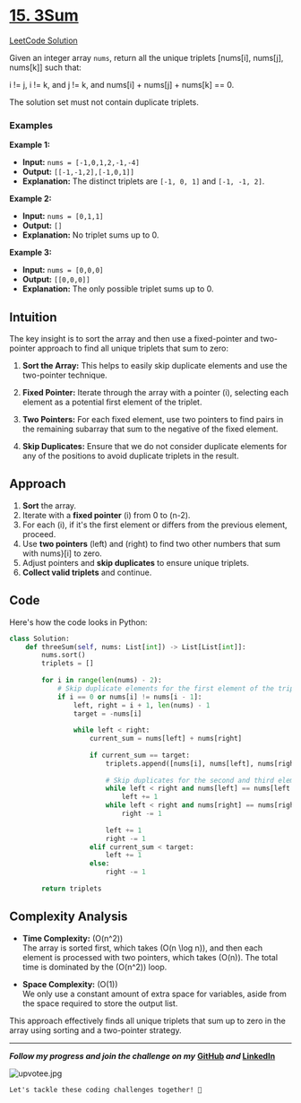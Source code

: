 # [15. 3Sum](https://leetcode.com/problems/3sum/description/)
[LeetCode Solution](https://leetcode.com/problems/3sum/solutions/3697940/step-by-step-explanation-challenge-day-2-revisewitharsh)

Given an integer array `nums`, return all the unique triplets [nums[i], nums[j], nums[k]] such that:

i != j, i != k, and j != k, and nums[i] + nums[j] + nums[k] == 0.

The solution set must not contain duplicate triplets.

### Examples

**Example 1:**

- **Input:** `nums = [-1,0,1,2,-1,-4]`
- **Output:** `[[-1,-1,2],[-1,0,1]]`
- **Explanation:** The distinct triplets are `[-1, 0, 1]` and `[-1, -1, 2]`.

**Example 2:**

- **Input:** `nums = [0,1,1]`
- **Output:** `[]`
- **Explanation:** No triplet sums up to 0.

**Example 3:**

- **Input:** `nums = [0,0,0]`
- **Output:** `[[0,0,0]]`
- **Explanation:** The only possible triplet sums up to 0.


## Intuition

The key insight is to sort the array and then use a fixed-pointer and two-pointer approach to find all unique triplets that sum to zero:

1. **Sort the Array:** This helps to easily skip duplicate elements and use the two-pointer technique.
  
2. **Fixed Pointer:** Iterate through the array with a pointer \(i\), selecting each element as a potential first element of the triplet.

3. **Two Pointers:** For each fixed element, use two pointers to find pairs in the remaining subarray that sum to the negative of the fixed element.

4. **Skip Duplicates:** Ensure that we do not consider duplicate elements for any of the positions to avoid duplicate triplets in the result.

## Approach

1. **Sort** the array.
2. Iterate with a **fixed pointer** \(i\) from 0 to \(n-2\).
3. For each \(i\), if it's the first element or differs from the previous element, proceed.
4. Use **two pointers** \(left\) and \(right\) to find two other numbers that sum with nums}[i] to zero.
5. Adjust pointers and **skip duplicates** to ensure unique triplets.
6. **Collect valid triplets** and continue.

## Code

Here's how the code looks in Python:

```python
class Solution:
    def threeSum(self, nums: List[int]) -> List[List[int]]:
        nums.sort()
        triplets = []
        
        for i in range(len(nums) - 2):
            # Skip duplicate elements for the first element of the triplet
            if i == 0 or nums[i] != nums[i - 1]:
                left, right = i + 1, len(nums) - 1
                target = -nums[i]
                
                while left < right:
                    current_sum = nums[left] + nums[right]
                    
                    if current_sum == target:
                        triplets.append([nums[i], nums[left], nums[right]])
                        
                        # Skip duplicates for the second and third elements
                        while left < right and nums[left] == nums[left + 1]:
                            left += 1
                        while left < right and nums[right] == nums[right - 1]:
                            right -= 1
                        
                        left += 1
                        right -= 1
                    elif current_sum < target:
                        left += 1
                    else:
                        right -= 1
        
        return triplets
```

## Complexity Analysis

- **Time Complexity:** \(O(n^2)\)  
  The array is sorted first, which takes \(O(n \log n)\), and then each element is processed with two pointers, which takes \(O(n)\). The total time is dominated by the \(O(n^2)\) loop.

- **Space Complexity:** \(O(1)\)  
  We only use a constant amount of extra space for variables, aside from the space required to store the output list.

This approach effectively finds all unique triplets that sum up to zero in the array using sorting and a two-pointer strategy.

---

***Follow my progress and join the challenge on my*** **[GitHub](https://github.com/nandini-gangrade/DSA-Sheet) *and* [LinkedIn](https://www.linkedin.com/feed/update/urn:li:activity:7221580562367414272/)** 


![upvotee.jpg](https://assets.leetcode.com/users/images/e9ab2638-b67e-4627-b3b2-9a9a22f0846e_1674113681.4102023.jpeg)

`Let's tackle these coding challenges together! 🚀
`
